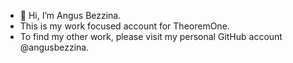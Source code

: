 - 👋 Hi, I’m Angus Bezzina.
- This is my work focused account for TheoremOne.
- To find my other work, please visit my personal GitHub account @angusbezzina.

<!---
angus-theoremone/angus-theoremone is a ✨ special ✨ repository because its `README.md` (this file) appears on your GitHub profile.
You can click the Preview link to take a look at your changes.
--->
